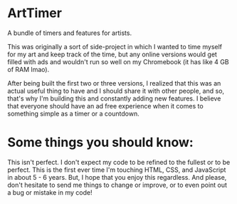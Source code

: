 # ArtTimer
A bundle of timers and features for artists.

This was originally a sort of side-project in which I wanted to time myself for my art and keep track of the time, but any online versions would get filled with ads and wouldn't run so well on my Chromebook (it has like 4 GB of RAM lmao).

After being built the first two or three versions, I realized that this was an actual useful thing to have and I should share it with other people, and so, that's why I'm building this and constantly adding new features. I believe that everyone should have an ad free experience when it comes to something simple as a timer or a countdown.

# Some things you should know:
This isn't perfect. I don't expect my code to be refined to the fullest or to be perfect. This is the first ever time I'm touching HTML, CSS, and JavaScript in about 5 - 6 years. But, I hope that you enjoy this regardless. And please, don't hesitate to send me things to change or improve, or to even point out a bug or mistake in my code!

